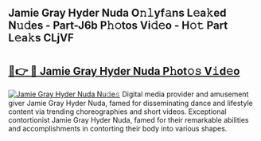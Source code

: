 ## Jamie Gray Hyder Nuda O𝚗𝚕yf𝚊ns L𝚎a𝚔ed N𝚞𝚍es - Part-J6b P𝚑𝚘tos Vi𝚍𝚎o - H𝚘𝚝 Part L𝚎a𝚔s CLjVF

# <h2><a href="http://kf25tqr.oniu.top/?m=Jamie+Gray+Hyder+Nuda">🔗👉 🔴 Jamie Gray Hyder Nuda P𝚑ot𝚘𝚜 V𝚒d𝚎o</a></h2>

[![Jamie Gray Hyder Nuda Nu𝚍e𝚜](https://i.imgur.com/0qMVB7G.gif)](http://kf25tqr.oniu.top/?m=Jamie+Gray+Hyder+Nuda)
Digital media provider and amusement giver Jamie Gray Hyder Nuda, famed for disseminating dance and lifestyle content via trending choreographies and short videos. Exceptional contortionist Jamie Gray Hyder Nuda, famed for their remarkable abilities and accomplishments in contorting their body into various shapes.  
